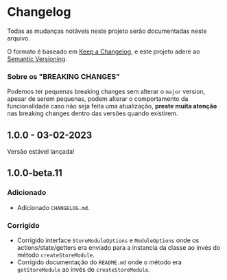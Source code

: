 # Changelog
Todas as mudanças notáveis neste projeto serão documentadas neste arquivo.

O formato é baseado em [Keep a Changelog](https://keepachangelog.com/pt-BR/1.0.0/),
e este projeto adere ao [Semantic Versioning](https://semver.org/spec/v2.0.0.html).

### Sobre os "BREAKING CHANGES"
Podemos ter pequenas breaking changes sem alterar o `major` version, apesar de serem pequenas, podem alterar o comportamento da funcionalidade caso não seja feita uma atualização, **preste muita atenção** nas breaking changes dentro das versões quando existirem.

## 1.0.0 - 03-02-2023
Versão estável lançada!

## 1.0.0-beta.11
### Adicionado
- Adicionado `CHANGELOG.md`.

### Corrigido
- Corrigido interface `StoreModuleOptions` e `ModuleOptions` onde os actions/state/getters era enviado para a instancia da classe ao invés do método `createStoreModule`.
- Corrigido documentação do `README.md` onde o método era `getStoreModule` ao invés de `createStoreModule`.
